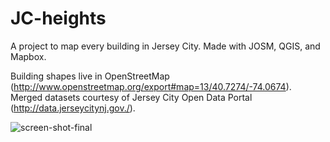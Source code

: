 # JC-heights

A project to map every building in Jersey City. Made with JOSM, QGIS, and Mapbox. 

Building shapes live in OpenStreetMap (http://www.openstreetmap.org/export#map=13/40.7274/-74.0674). 
Merged datasets courtesy of Jersey City Open Data Portal (http://data.jerseycitynj.gov./).

![screen-shot-final](https://cloud.githubusercontent.com/assets/6125152/16428566/53c35a56-3d27-11e6-9742-f375cb680077.png)
